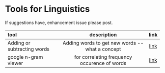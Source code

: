 Tools for Linguistics
=====================

If suggestions have, enhancement issue  please post.

| tool | description | link |
| :--- | :---: | :---: |
| Adding or subtracting words | Adding words to get new words -- what a concept | [link](http://insightdatascience.com/blog/thisplusthat_a_search_engine_that_lets_you_add_words_as_vectors.html)|
| google n-gram viewer  | for correlating frequency occurence of words| [link](https://books.google.com/ngrams)| 
